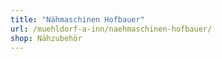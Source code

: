 ```yaml
---
title: "Nähmaschinen Hofbauer"
url: /muehldorf-a-inn/naehmaschinen-hofbauer/
shop: Nähzubehör
---
```


